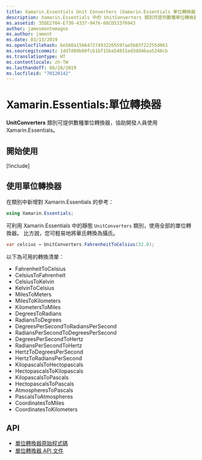```yaml
---
title: Xamarin.Essentials Unit Converters (Xamarin.Essentials 單位轉換器)
description: Xamarin.Essentials 中的 UnitConverters 類別可提供數種單位轉換器，協助開發人員使用 Xamarin.Essentials。
ms.assetid: 35DE2704-E730-4337-9476-66CD53376943
author: jamesmontemagno
ms.author: jamont
ms.date: 03/13/2019
ms.openlocfilehash: be560a156647274932265597ae5b83f22255d061
ms.sourcegitcommit: 1dd7d09b60fcb1bf15ba54831ed3dd46aa5240cb
ms.translationtype: HT
ms.contentlocale: zh-TW
ms.lasthandoff: 08/28/2019
ms.locfileid: "70120142"
---
```

# <a name="xamarinessentials-unit-converters"></a>Xamarin.Essentials:單位轉換器

**UnitConverters** 類別可提供數種單位轉換器，協助開發人員使用 Xamarin.Essentials。

## <a name="get-started"></a>開始使用

[!include[](~/essentials/includes/get-started.md)]

## <a name="using-unit-converters"></a>使用單位轉換器

在類別中新增對 Xamarin.Essentials 的參考：

```csharp
using Xamarin.Essentials;
```

可利用 Xamarin.Essentials 中的靜態 `UnitConverters` 類別，使用全部的單位轉換器。 比方說，您可輕易地將華氏轉換為攝氏。

```csharp
var celcius = UnitConverters.FahrenheitToCelsius(32.0);
```

以下為可用的轉換清單：

- FahrenheitToCelsius
- CelsiusToFahrenheit
- CelsiusToKelvin
- KelvinToCelsius
- MilesToMeters
- MilesToKilometers
- KilometersToMiles
- DegreesToRadians
- RadiansToDegrees
- DegreesPerSecondToRadiansPerSecond
- RadiansPerSecondToDegreesPerSecond
- DegreesPerSecondToHertz
- RadiansPerSecondToHertz
- HertzToDegreesPerSecond
- HertzToRadiansPerSecond
- KilopascalsToHectopascals
- HectopascalsToKilopascals
- KilopascalsToPascals
- HectopascalsToPascals
- AtmospheresToPascals
- PascalsToAtmospheres
- CoordinatesToMiles
- CoordinatesToKilometers

## <a name="api"></a>API

- [單位轉換器原始程式碼](https://github.com/xamarin/Essentials/tree/master/Xamarin.Essentials/Types/UnitConverters.shared.cs)
- [單位轉換器 API 文件](xref:Xamarin.Essentials.UnitConverters)
